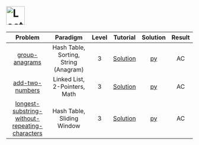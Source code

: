 # [<img align="center" height="50" src="https://assets.leetcode.com/static_assets/public/webpack_bundles/images/logo-dark.e99485d9b.svg" alt="LeetCode Home">](https://leetcode.com/)

|                                                             Problem                                                             |               Paradigm                | Level |                                              Tutorial                                              |                         Solution                          | Result |
| :-----------------------------------------------------------------------------------------------------------------------------: | :-----------------------------------: | :---: | :------------------------------------------------------------------------------------------------: | :-------------------------------------------------------: | :----: |
|                                 [group-anagrams](https://leetcode.com/problems/group-anagrams/)                                 | Hash Table, Sorting, String (Anagram) |   3   |                 [Solution](https://leetcode.com/problems/group-anagrams/solution/)                 |                 [py](./Group_Anagrams.py)                 |   AC   |
|                                [add-two-numbers](https://leetcode.com/problems/add-two-numbers/)                                |     Linked List, 2-Pointers, Math     |   3   |                [Solution](https://leetcode.com/problems/add-two-numbers/solution/)                 |                [py](./Add_Two_Numbers.py)                 |   AC   |
| [longest-substring-without-repeating-characters](https://leetcode.com/problems/longest-substring-without-repeating-characters/) |      Hash Table, Sliding Window       |   3   | [Solution](https://leetcode.com/problems/longest-substring-without-repeating-characters/solution/) | [py](./Longest_Substring_Without_Repeating_Characters.py) |   AC   |
